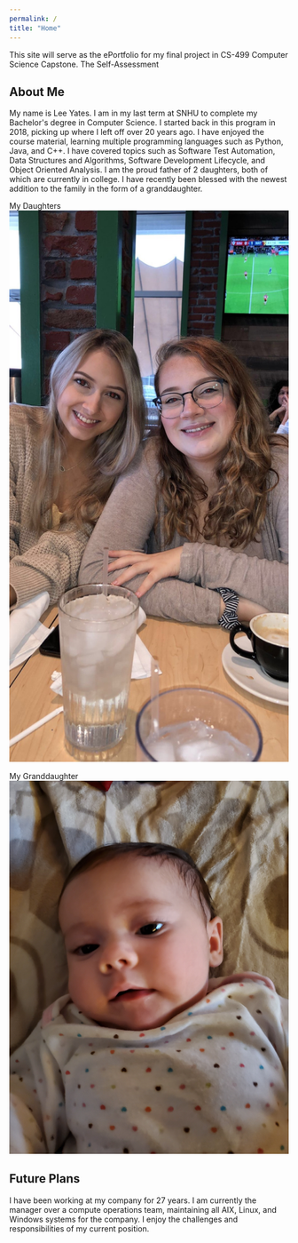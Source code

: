 ```yaml
---
permalink: /
title: "Home"
---
```


This site will serve as the ePortfolio for my final project in CS-499 Computer Science Capstone.  The Self-Assessment 

## About Me
My name is Lee Yates.  I am in my last term at SNHU to complete my Bachelor's degree in Computer Science.  I started back in this program in 2018, picking up where I left off over 20  years ago.  I have enjoyed the course material, learning multiple programming languages such as Python, Java, and C++.  I have covered topics such as Software Test Automation, Data Structures and Algorithms, Software Development Lifecycle, and Object Oriented Analysis.  I am the proud father of 2 daughters, both of which are currently in college.  I have recently been blessed with the newest addition to the family in the form of a granddaughter.  

My Daughters
![Daughters](/assets/images/girls.jpeg)

My Granddaughter
![Granddaugther](/assets/images/gdaughter.jpg)

## Future Plans
I have been working at my company for 27 years. I am currently the manager over a compute operations team, maintaining all AIX, Linux, and Windows systems for the company.  I enjoy the challenges and responsibilities of my current position.
